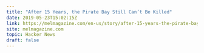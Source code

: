 ```yaml
---
title: "After 15 Years, the Pirate Bay Still Can’t Be Killed"
date: 2019-05-23T15:02:15Z
link: https://melmagazine.com/en-us/story/after-15-years-the-pirate-bay-still-cant-be-killed?utm_medium=RSS&utm_source=hune
site: melmagazine.com
topic: Hacker News
draft: false
---
```

